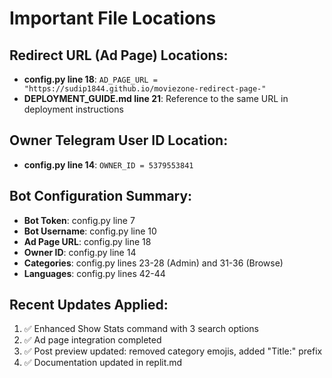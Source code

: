 # Important File Locations

## Redirect URL (Ad Page) Locations:
- **config.py line 18**: `AD_PAGE_URL = "https://sudip1844.github.io/moviezone-redirect-page-"`
- **DEPLOYMENT_GUIDE.md line 21**: Reference to the same URL in deployment instructions

## Owner Telegram User ID Location:
- **config.py line 14**: `OWNER_ID = 5379553841`

## Bot Configuration Summary:
- **Bot Token**: config.py line 7
- **Bot Username**: config.py line 10
- **Ad Page URL**: config.py line 18
- **Owner ID**: config.py line 14
- **Categories**: config.py lines 23-28 (Admin) and 31-36 (Browse)
- **Languages**: config.py lines 42-44

## Recent Updates Applied:
1. ✅ Enhanced Show Stats command with 3 search options
2. ✅ Ad page integration completed
3. ✅ Post preview updated: removed category emojis, added "Title:" prefix
4. ✅ Documentation updated in replit.md